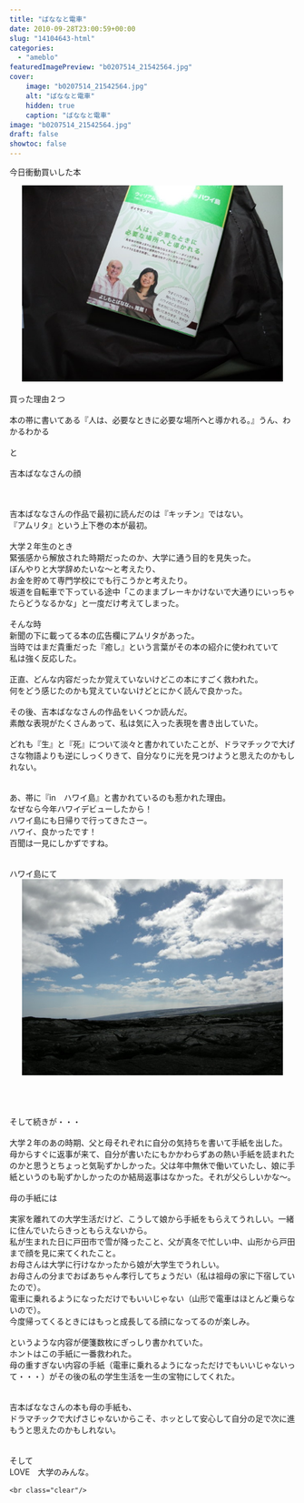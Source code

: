 ```yaml
---
title: "ばななと電車"
date: 2010-09-28T23:00:59+00:00
slug: "14104643-html"
categories:
  - "ameblo"
featuredImagePreview: "b0207514_21542564.jpg"
cover:
    image: "b0207514_21542564.jpg"
    alt: "ばななと電車"
    hidden: true
    caption: "ばななと電車"
image: "b0207514_21542564.jpg"
draft: false
showtoc: false
---
```

今日衝動買いした本<br/>
<center><a href="b0207514_21542564.jpg" rel="nofollow"><img src="b0207514_21542564.jpg" alt="ばななと電車_b0207514_21542564.jpg" class="IMAGE_MID" height="345" width="460"/></a></center><br/>
買った理由２つ<br/>
<br/>
本の帯に書いてある『人は、必要なときに必要な場所へと導かれる。』うん、わかるわかる<br/>
<br/>
と<br/>
<br/>
吉本ばななさんの顔<br/>
<br/>
<br/>
<br/>
吉本ばななさんの作品で最初に読んだのは『キッチン』ではない。<br/>
『アムリタ』という上下巻の本が最初。<br/>
<br/>
大学２年生のとき<br/>
緊張感から解放された時期だったのか、大学に通う目的を見失った。<br/>
ぼんやりと大学辞めたいな～と考えたり、<br/>
お金を貯めて専門学校にでも行こうかと考えたり。<br/>
坂道を自転車で下っている途中「このままブレーキかけないで大通りにいっちゃたらどうなるかな」と一度だけ考えてしまった。<br/>
<br/>
そんな時<br/>
新聞の下に載ってる本の広告欄にアムリタがあった。<br/>
当時ではまだ貴重だった『癒し』という言葉がその本の紹介に使われていて<br/>
私は強く反応した。<br/>
<br/>
正直、どんな内容だったか覚えていないけどこの本にすごく救われた。<br/>
何をどう感じたのかも覚えていないけどとにかく読んで良かった。<br/>
<br/>
その後、吉本ばななさんの作品をいくつか読んだ。<br/>
素敵な表現がたくさんあって、私は気に入った表現を書き出していた。<br/>
<br/>
どれも『生』と『死』について淡々と書かれていたことが、ドラマチックで大げさな物語よりも逆にしっくりきて、自分なりに光を見つけようと思えたのかもしれない。<br/>
<br/>
<br/>
あ、帯に『in　ハワイ島』と書かれているのも惹かれた理由。<br/>
なぜなら今年ハワイデビューしたから！<br/>
ハワイ島にも日帰りで行ってきたさー。<br/>
ハワイ、良かったです！<br/>
百聞は一見にしかずですね。<br/>
<br/>
<br/>
ハワイ島にて<br/>
<center><a href="b0207514_2225148.jpg" rel="nofollow"><img src="b0207514_2225148.jpg" alt="ばななと電車_b0207514_2225148.jpg" class="IMAGE_MID" height="345" width="460"/></a></center><br/>
<br/>
<br/>
<br/>
そして続きが・・・<br/>
<br/>
大学２年のあの時期、父と母それぞれに自分の気持ちを書いて手紙を出した。<br/>
母からすぐに返事が来て、自分が書いたにもかかわらずあの熱い手紙を読まれたのかと思うとちょっと気恥ずかしかった。父は年中無休で働いていたし、娘に手紙というのも恥ずかしかったのか結局返事はなかった。それが父らしいかな～。<br/>
<br/>
母の手紙には<br/>
<br/>
実家を離れての大学生活だけど、こうして娘から手紙をもらえてうれしい。一緒に住んでいたらきっともらえないから。<br/>
私が生まれた日に戸田市で雪が降ったこと、父が真冬で忙しい中、山形から戸田まで顔を見に来てくれたこと。<br/>
お母さんは大学に行けなかったから娘が大学生でうれしい。<br/>
お母さんの分までおばあちゃん孝行してちょうだい（私は祖母の家に下宿していたので）。<br/>
電車に乗れるようになっただけでもいいじゃない（山形で電車はほとんど乗らないので）。<br/>
今度帰ってくるときにはもっと成長してる顔になってるのが楽しみ。<br/>
<br/>
というような内容が便箋数枚にぎっしり書かれていた。<br/>
ホントはこの手紙に一番救われた。<br/>
母の重すぎない内容の手紙（電車に乗れるようになっただけでもいいじゃないって・・・）がその後の私の学生生活を一生の宝物にしてくれた。<br/>
<br/>
<br/>
吉本ばななさんの本も母の手紙も、<br/>
ドラマチックで大げさじゃないからこそ、ホッとして安心して自分の足で次に進もうと思えたのかもしれない。<br/>
<br/>
<br/>
そして<br/>
LOVE　大学のみんな。

    <br class="clear"/>